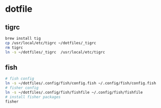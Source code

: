 # dotfile

## tigrc

```bash
brew install tig
cp /usr/local/etc/tigrc ~/dotfiles/_tigrc
rm tigrc
ln -s ~/dotfiles/_tigrc  /usr/local/etc/tigrc
```

## fish

```bash
# fish config
ln -s ~/dotfiles/.config/fish/config.fish ~/.config/fish/config.fish
# fisher config
ln -s ~/dotfiles/.config/fish/fishfile ~/.config/fish/fishfile
# install fisher packages
fisher
```
